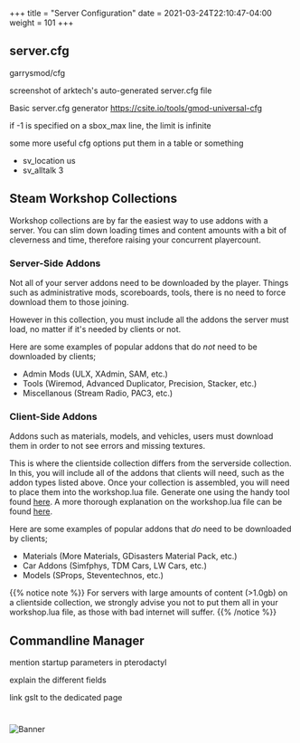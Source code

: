 +++
title = "Server Configuration"
date =  2021-03-24T22:10:47-04:00
weight = 101
+++

## server.cfg
garrysmod/cfg

screenshot of arktech's auto-generated server.cfg file

Basic server.cfg generator https://csite.io/tools/gmod-universal-cfg

if -1 is specified on a sbox_max line, the limit is infinite

some more useful cfg options put them in a table or something
- sv_location us
- sv_alltalk 3

## Steam Workshop Collections
Workshop collections are by far the easiest way to use addons with a server. You can slim down loading times and content amounts with a bit of cleverness and time, therefore raising your concurrent playercount.

### Server-Side Addons
Not all of your server addons need to be downloaded by the player. Things such as administrative mods, scoreboards, tools, there is no need to force download them to those joining. 

However in this collection, you must include all the addons the server must load, no matter if it's needed by clients or not.

Here are some examples of popular addons that do *not* need to be downloaded by clients;
- Admin Mods (ULX, XAdmin, SAM, etc.)
- Tools (Wiremod, Advanced Duplicator, Precision, Stacker, etc.)
- Miscellanous (Stream Radio, PAC3, etc.)

### Client-Side Addons
Addons such as materials, models, and vehicles, users must download them in order to not see errors and missing textures.

This is where the clientside collection differs from the serverside collection. In this, you will include all of the addons that clients will need, such as the addon types listed above. Once your collection is assembled, you will need to place them into the workshop.lua file. Generate one using the handy tool found [here](https://csite.io/tools/gmod-universal-workshop). A more thorough explanation on the workshop.lua file can be found [here](/gmod-guides/serverowners/mounting-addons/).

Here are some examples of popular addons that *do* need to be downloaded by clients;
- Materials (More Materials, GDisasters Material Pack, etc.)
- Car Addons (Simfphys, TDM Cars, LW Cars, etc.)
- Models (SProps, Steventechnos, etc.)

{{% notice note %}}
For servers with large amounts of content (>1.0gb) on a clientside collection, we strongly advise you not to put them all in your workshop.lua file, as those with bad internet will suffer.
{{% /notice %}}

## Commandline Manager
mention startup parameters in pterodactyl 

explain the different fields

link gslt to the dedicated page

#
![Banner](/images/fishy.gif)